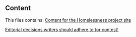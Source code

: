 ## Content
This files contains:
  [Content for the Homelessness project site](https://github.com/hackoregon/teamHomelessness/blob/master/Content/Editorial-Guide.md)
  
  [Editorial decisions writers should adhere to (or contest)](https://github.com/hackoregon/teamHomelessness/blob/master/Content/Editorial-Guide.md)
 
